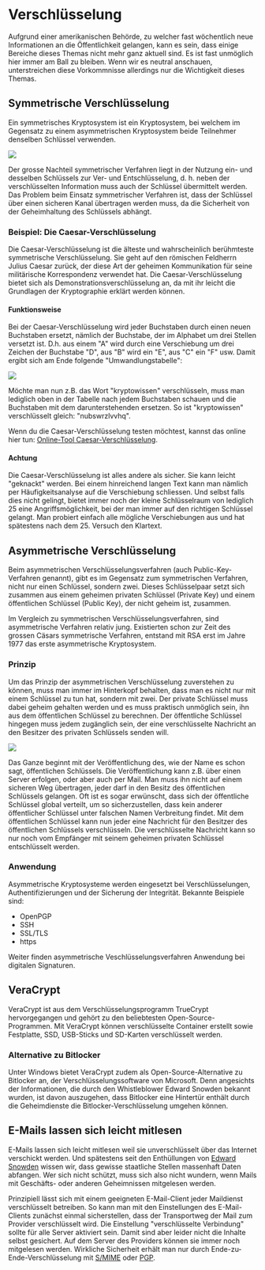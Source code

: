 # Verschlüsselung

Aufgrund einer amerikanischen Behörde, zu welcher fast wöchentlich neue Informationen an die Öffentlichkeit gelangen, kann es sein, dass einige Bereiche dieses Themas nicht mehr ganz aktuell sind. Es ist fast unmöglich hier immer am Ball zu bleiben. Wenn wir es neutral anschauen, unterstreichen diese Vorkommnisse allerdings nur die Wichtigkeit dieses Themas.

## Symmetrische Verschlüsselung

Ein symmetrisches Kryptosystem ist ein Kryptosystem, bei welchem im Gegensatz zu einem asymmetrischen Kryptosystem beide Teilnehmer denselben Schlüssel verwenden.

![](<../06 Verschlüsselung/res/symmetric\_cryptography.png>)

Der grosse Nachteil symmetrischer Verfahren liegt in der Nutzung ein- und desselben Schlüssels zur Ver- und Entschlüsselung, d. h. neben der verschlüsselten Information muss auch der Schlüssel übermittelt werden. Das Problem beim Einsatz symmetrischer Verfahren ist, dass der Schlüssel über einen sicheren Kanal übertragen werden muss, da die Sicherheit von der Geheimhaltung des Schlüssels abhängt.

### Beispiel: Die Caesar-Verschlüsselung

Die Caesar-Verschlüsselung ist die älteste und wahrscheinlich berühmteste symmetrische Verschlüsselung. Sie geht auf den römischen Feldherrn Julius Caesar zurück, der diese Art der geheimen Kommunikation für seine militärische Korrespondenz verwendet hat. Die Caesar-Verschlüsselung bietet sich als Demonstrationsverschlüsselung an, da mit ihr leicht die Grundlagen der Kryptographie erklärt werden können.

#### Funktionsweise

Bei der Caesar-Verschlüsselung wird jeder Buchstaben durch einen neuen Buchstaben ersetzt, nämlich der Buchstabe, der im Alphabet um drei Stellen versetzt ist. D.h. aus einem "A" wird durch eine Verschiebung um drei Zeichen der Buchstabe "D", aus "B" wird ein "E", aus "C" ein "F" usw. Damit ergibt sich am Ende folgende "Umwandlungstabelle":

![](<../06 Verschlüsselung/res/caesar-schluessel.jpg>)

Möchte man nun z.B. das Wort "kryptowissen" verschlüsseln, muss man lediglich oben in der Tabelle nach jedem Buchstaben schauen und die Buchstaben mit dem darunterstehenden ersetzen. So ist "kryptowissen" verschlüsselt gleich: "nubswrzlvvhq".

Wenn du die Caesar-Verschlüsselung testen möchtest, kannst das online hier tun: [Online-Tool Caesar-Verschlüsselung](https://www.kryptowissen.de/caesar-chiffre-praxis.php).

#### Achtung

Die Caesar-Verschlüsselung ist alles andere als sicher. Sie kann leicht "geknackt" werden. Bei einem hinreichend langen Text kann man nämlich per Häufigkeitsanalyse auf die Verschiebung schliessen. Und selbst falls dies nicht gelingt, bietet immer noch der kleine Schlüsselraum von lediglich 25 eine Angriffsmöglichkeit, bei der man immer auf den richtigen Schlüssel gelangt. Man probiert einfach alle mögliche Verschiebungen aus und hat spätestens nach dem 25. Versuch den Klartext.

## Asymmetrische Verschlüsselung

Beim asymmetrischen Verschlüsselungsverfahren (auch Public-Key-Verfahren genannt), gibt es im Gegensatz zum symmetrischen Verfahren, nicht nur einen Schlüssel, sondern zwei. Dieses Schlüsselpaar setzt sich zusammen aus einem geheimen privaten Schlüssel (Private Key) und einem öffentlichen Schlüssel (Public Key), der nicht geheim ist, zusammen.

Im Vergleich zu symmetrischen Verschlüsselungsverfahren, sind asymmetrische Verfahren relativ jung. Existierten schon zur Zeit des grossen Cäsars symmetrische Verfahren, entstand mit RSA erst im Jahre 1977 das erste asymmetrische Kryptosystem.

### Prinzip

Um das Prinzip der asymmetrischen Verschlüsselung zuverstehen zu können, muss man immer im Hinterkopf behalten, dass man es nicht nur mit einem Schlüssel zu tun hat, sondern mit zwei. Der private Schlüssel muss dabei geheim gehalten werden und es muss praktisch unmöglich sein, ihn aus dem öffentlichen Schlüssel zu berechnen. Der öffentliche Schlüssel hingegen muss jedem zugänglich sein, der eine verschlüsselte Nachricht an den Besitzer des privaten Schlüssels senden will.

![](<../06 Verschlüsselung/res/asymmetric\_cryptography.png>)

Das Ganze beginnt mit der Veröffentlichung des, wie der Name es schon sagt, öffentlichen Schlüssels. Die Veröffentlichung kann z.B. über einen Server erfolgen, oder aber auch per Mail. Man muss ihn nicht auf einem sicheren Weg übertragen, jeder darf in den Besitz des öffentlichen Schlüssels gelangen. Oft ist es sogar erwünscht, dass sich der öffentliche Schlüssel global verteilt, um so sicherzustellen, dass kein anderer öffentlicher Schlüssel unter falschen Namen Verbreitung findet. Mit dem öffentlichen Schlüssel kann nun jeder eine Nachricht für den Besitzer des öffentlichen Schlüssels verschlüsseln. Die verschlüsselte Nachricht kann so nur noch vom Empfänger mit seinem geheimen privaten Schlüssel entschlüsselt werden.

### Anwendung

Asymmetrische Kryptosysteme werden eingesetzt bei Verschlüsselungen, Authentifizierungen und der Sicherung der Integrität. Bekannte Beispiele sind:

* OpenPGP
* SSH
* SSL/TLS
* https

Weiter finden asymmetrische Veschlüsselungsverfahren Anwendung bei digitalen Signaturen.

## VeraCrypt

VeraCrypt ist aus dem Verschlüsselungsprogramm TrueCrypt hervorgegangen und gehört zu den beliebtesten Open-Source-Programmen. Mit VeraCrypt können verschlüsselte Container erstellt sowie Festplatte, SSD, USB-Sticks und SD-Karten verschlüsselt werden.

### Alternative zu Bitlocker

Unter Windows bietet VeraCrypt zudem als Open-Source-Alternative zu Bitlocker an, der Verschlüsselungssoftware von Microsoft. Denn angesichts der Informationen, die durch den Whistleblower Edward Snowden bekannt wurden, ist davon auszugehen, dass Bitlocker eine Hintertür enthält durch die Geheimdienste die Bitlocker-Verschlüsselung umgehen können.

## E-Mails lassen sich leicht mitlesen

E-Mails lassen sich leicht mitlesen weil sie unverschlüsselt über das Internet verschickt werden. Und spätestens seit den Enthüllungen von [Edward Snowden](https://de.wikipedia.org/wiki/Edward\_Snowden) wissen wir, dass gewisse staatliche Stellen massenhaft Daten abfangen. Wer sich nicht schützt, muss sich also nicht wundern, wenn Mails mit Geschäfts- oder anderen Geheimnissen mitgelesen werden.

Prinzipiell lässt sich mit einem geeigneten E-Mail-Client jeder Maildienst verschlüsselt betreiben. So kann man mit den Einstellungen des E-Mail-Clients zunächst einmal sicherstellen, dass der Transportweg der Mail zum Provider verschlüsselt wird. Die Einstellung "verschlüsselte Verbindung" sollte für alle Server aktiviert sein. Damit sind aber leider nicht die Inhalte selbst gesichert. Auf dem Server des Providers können sie immer noch mitgelesen werden. Wirkliche Sicherheit erhält man nur durch Ende-zu-Ende-Verschlüsselung mit [S/MIME](https://de.wikipedia.org/wiki/S/MIME) oder [PGP](https://de.wikipedia.org/wiki/Pretty\_Good\_Privacy).
